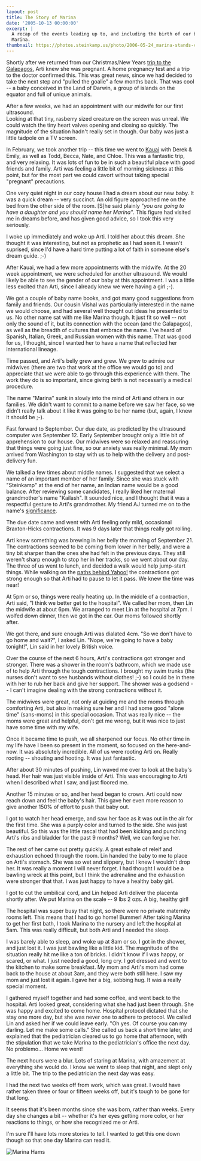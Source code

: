 ```yaml
---
layout: post
title: The Story of Marina
date: '2005-10-13 00:00:00'
excerpt: |
  A recap of the events leading up to, and including the birth of our beautiful
  Marina.
thumbnail: https://photos.steinkamp.us/photo/2006-05-24_marina-stands-crawls/CRW_1056.CRW?size=300x300
---
```


Shortly after we returned from our Christmas/New Years
[trip to the Galapagos](https://photos.steinkamp.us/2004-12-25_galapagos), Arti knew she
was pregnant. A home pregnancy test and a trip to the doctor confirmed this.
This was great news, since we had decided to take the next step and "pulled the
goalie" a few months back. That was cool -- a baby conceived in the Land of
Darwin, a group of islands on the equator and full of unique animals.

After a few weeks, we had an appointment with our midwife for our first ultrasound.  
Looking at that tiny, rasberry sized creature on the screen was unreal. We could
watch the tiny heart valves opening and closing so quickly. The
magnitude of the situation hadn't really set in though. Our baby was just a little
tadpole on a TV screen.

In February, we took another trip -- this time we went to
[Kauai](https://photos.steinkamp.us/2005-02-14_kauai) with Derek & Emily, as well as
Todd, Becca, Nate, and Chloe. This was a fantastic trip, and very relaxing.
It was lots of fun to be in such a beautiful place with good friends and
family. Arti was feeling a little bit of morning sickness at this point, but
for the most part we could cavort without taking special "pregnant"
precautions.

One very quiet night in our cozy house I had a dream about our new baby. It
was a quick dream -- very succinct. An old figure approached me on the bed
from the other side of the room. [S]he said plainly _"you are going to have a daughter and you should name her Marina"_. This figure had visited me in dreams
before, and has given good advice, so I took this very seriously.

I woke up immediately and woke up Arti. I told her about this dream. She thought
it was interesting, but not as prophetic as I had seen it. I wasn't suprised, since
I'd have a hard time putting a lot of faith in someone else's dream guide. ;-)

After Kauai, we had a few more appointments with the midwife. At the 20 week
appointment, we were scheduled for another ultrasound. We would likely be able
to see the gender of our baby at this appointment. I was a little less excited
than Arti, since I already knew we were having a girl ;-).

We got a couple of baby name books, and got many good suggestions from family
and friends. Our cousin Vishal was particularly interested in the name we
would choose, and had several well thought out ideas he presented to us. No
other name sat with me like Marina though. It just fit so well -- not only the
sound of it, but its connection with the ocean (and the Galapagos), as well as
the breadth of cultures that embrace the name. I've heard of Spanish, Italian,
Greek, and Russian women with this name. That was good for us, I thought,
since I wanted her to have a name that reflected her international lineage.

Time passed, and Arti's belly grew and grew. We grew to admire our midwives
(there are two that work at the office we would go to) and appreciate that we
were able to go through this experience with them. The work they do is so
important, since giving birth is not necessarily a medical procedure.

The name "Marina" sunk in slowly into the mind of Arti and others in our families.
We didn't want to commit to a name before we saw her face, so we didn't really talk
about it like it was going to be her name (but, again, I knew it should be ;-).

Fast forward to September. Our due date, as predicted by the ultrasound
computer was September 12. Early September brought only a little bit of
apprehension to our house. Our midwives were so relaxed and reassuring that
things were going just fine, so our anxiety was really minimal. My mom arrived
from Washington to stay with us to help with the delivery and post-delivery
fun.

We talked a few times about middle names. I suggested that we select a name of an
important member of her family. Since she was stuck with "Steinkamp" at the end of
her name, an Indian name would be a good balance. After reviewing some candidates,
I really liked her maternal grandmother's name "Kailash". It sounded nice,
and I thought that it was a respectful gesture to Arti's grandmother. My
friend AJ turned me on to the name's [significance](http://en.wikipedia.org/wiki/Mount_Kailash).

The due date came and went with Arti feeling only mild, occasional
Braxton-Hicks contractions. It was 9 days later that things really got
rolling.

Arti knew something was brewing in her belly the morning of September 21. The contractions
seemed to be coming from lower in her belly, and were a tiny bit sharper than the
ones she had felt in the previous days. They still weren't sharp enough to stop
her in her tracks, so we went about our day. The three of us went to lunch, and
decided a walk would help jump-start things. While walking on the
[paths behind Yahoo!](http://maps.google.com/maps?q=701+first+ave,+sunnyvale,+ca&ll=37.420404,-122.023226&spn=0.004582,0.011579&t=k&hl=en)
the contractions got strong enough so that Arti had to pause to let it pass. We knew the time was near!

At 5pm or so, things were really heating up. In the middle of a contraction,
Arti said, "I think we better get to the hospital". We called her mom, then
Lin the midwife at about 6pm. We arranged to meet Lin at the hospital at 7pm.
I wolfed down dinner, then we got in the car. Our moms followed shortly after.

We got there, and sure enough Arti was dialated 4cm. "So we don't have to go
home and wait?", I asked Lin. "Nope, we're going to have a baby tonight!",
Lin said in her lovely British voice.

Over the course of the next 6 hours, Arti's contractions got stronger and stronger. There
was a shower in the room's bathroom, which we made use of to help Arti through the tough
contractions. I brought my swim trunks (the nurses don't want to see husbands
without clothes! ;-) so I could be in there with her to rub her back and give
her support. The shower was a godsend -- I can't imagine dealing with the strong
contractions without it.

The midwives were great, not only at guiding me and the moms through comforting
Arti, but also in making sure her and I had some good "alone time" (sans-moms)
in this special occasion. That was really nice -- the moms were great and
helpful, don't get me wrong, but it was nice to just have some time with my
wife.

Once it became time to push, we all sharpened our focus. No other time in my life
have I been so present in the moment, so focused on the here-and-now. It was absolutely incredible.
All of us were rooting Arti on. Really rooting -- shouting and hooting. It was just fantastic.

After about 30 minutes of pushing, Lin waved me over to look at the baby's
head. Her hair was just visible inside of Arti. This was encouraging to Arti
when I described what I saw, and just floored me.

Another 15 minutes or so, and her head began to crown. Arti could now reach
down and feel the baby's hair. This gave her even more reason to give another
150% of effort to push that baby out.

I got to watch her head emerge, and saw her face as it was out in the air for
the first time. She was a purply color and turned to the side. She was just
beautiful. So this was the little rascal that had been kicking and punching
Arti's ribs and bladder for the past 9 months? Well, we can forgive her.

The rest of her came out pretty quickly. A great exhale of releif and
exhaustion echoed through the room. Lin handed the baby to me to place on
Arti's stomach. She was so wet and slippery, but I knew I wouldn't drop her.
It was really a moment I will never forget. I had thought I would be a bawling
wreck at this point, but I think the adrenaline and the exhaustion were
stronger that that. I was just happy to have a healthy baby girl.

I got to cut the umbilical cord, and Lin helped Arti deliver the placenta
shortly after. We put Marina on the scale -- 9 lbs 2 ozs. A big, healthy
girl!

The hospital was super busy that night, so there were no private maternity
rooms left. This means that I had to go home! Bummer! After taking Marina to
get her first bath, I took Marina to the nursery and left the hospital at 5am.
This was really difficult, but both Arti and I needed the sleep.

I was barely able to sleep, and woke up at 8am or so. I got in the shower, and
just lost it. I was just bawling like a little kid. The magnitude of the
situation really hit me like a ton of bricks. I didn't know if I was happy,
or scared, or what. I just needed a good, long cry. I got dressed and went to the kitchen
to make some breakfast. My mom and Arti's mom had come back to the house at
about 3am, and they were both still here. I saw my mom and just lost it again.
I gave her a big, sobbing hug. It was a really special moment.

I gathered myself together and had some coffee, and went back to the hospital.
Arti looked great, considering what she had just been through. She was happy
and excited to come home. Hospital protocol dictated that she stay one more
day, but she was never one to adhere to protocol. We called Lin and asked her
if we could leave early. "Oh yes. Of course you can my darling. Let me make
some calls." She called us back a short time later, and explained that the
pediatrician cleared us to go home that afternoon, with the stipulation that we
take Marina to the pediatrician's office the next day. No problemo... Home we
went!

The next hours were a blur. Lots of staring at Marina, with amazement at
everything she would do. I know we went to sleep that night, and slept only a
little bit. The trip to the pediatrician the next day was easy.

I had the next two weeks off from work, which was great. I would have rather
taken three or four or fifteen weeks off, but it's tough to be gone for that
long.

It seems that it's been months since she was born, rather than weeks. Every
day she changes a bit -- whether it's her eyes getting more color, or her
reactions to things, or how she recognized me or Arti.

I'm sure I'll have lots more stories to tell. I wanted to get this one down
though so that one day Marina can read it.

![Marina Hams](https://photos.steinkamp.us/photo/2005-12-02_polkadot/CRW_9779-marina_four.jpg?size=1600x1600)
